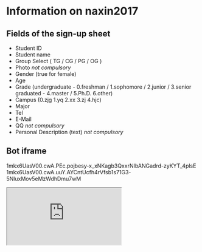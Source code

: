 # Information on naxin2017

## Fields of the sign-up sheet
- Student ID
- Student name
- Group Select ( TG / CG / PG / OG )
- Photo *not compulsory*
- Gender (true for female)
- Age
- Grade (undergraduate - 0.freshman / 1.sophomore / 2.junior / 3.senior graduated - 4.master / 5.Ph.D. 6.other)
- Campus (0.zjg 1.yq 2.xx 3.zj 4.hjc)
- Major
- Tel
- E-Mail
- QQ *not compulsory*
- Personal Description (text) *not compulsory*

## Bot iframe
1mkx6UasV00.cwA.PEc.pojbesy-x_xNKagb3QxxrNIbANGadrd-zyKYT_4plsE
1mkx6UasV00.cwA.uuY.AYCntUcfh4rVfsb1s71G3-5NluxMov5eMzWdhDmu7wM
<iframe src='https://webchat.botframework.com/embed/zjumsc?s=YOUR_SECRET_HERE'></iframe>

